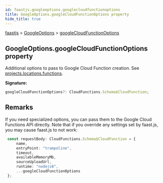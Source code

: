 ```yaml
---
id: faastjs.googleoptions.googlecloudfunctionoptions
title: GoogleOptions.googleCloudFunctionOptions property
hide_title: true
---
```

[faastjs](./faastjs.md) &gt; [GoogleOptions](./faastjs.googleoptions.md) &gt; [googleCloudFunctionOptions](./faastjs.googleoptions.googlecloudfunctionoptions.md)

## GoogleOptions.googleCloudFunctionOptions property

Additional options to pass to Google Cloud Function creation. See [projects.locations.functions](https://cloud.google.com/functions/docs/reference/rest/v1/projects.locations.functions#CloudFunction)<!-- -->.

<b>Signature:</b>

```typescript
googleCloudFunctionOptions?: CloudFunctions.Schema$CloudFunction;
```

## Remarks

If you need specialized options, you can pass them to the Google Cloud Functions API directly. Note that if you override any settings set by faast.js, you may cause faast.js to not work:

```typescript
 const requestBody: CloudFunctions.Schema$CloudFunction = {
     name,
     entryPoint: "trampoline",
     timeout,
     availableMemoryMb,
     sourceUploadUrl,
     runtime: "nodejs8",
     ...googleCloudFunctionOptions
 };

```
